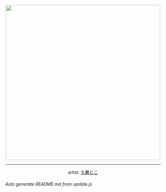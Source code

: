 
<p align="center">
  <img width="500" src="https://nekos.best/api/v2/neko/0290.png">
  <hr/>
  <center>
    artist: <a href="https://www.pixiv.net/en/artworks/86528787">久舞とこ</a>
  </center>
</p>


###### Auto generate README.md from update.js

